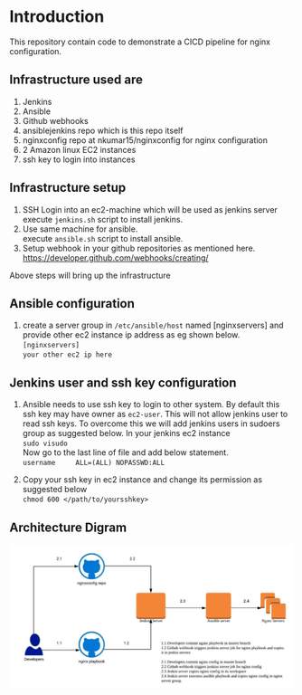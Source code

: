 
# Introduction

This repository contain code to demonstrate a CICD pipeline for nginx configuration.

## Infrastructure used are  
1. Jenkins
2. Ansible
3. Github webhooks
4. ansiblejenkins repo which is this repo itself
5. nginxconfig repo at nkumar15/nginxconfig for nginx configuration
6. 2 Amazon linux EC2 instances
7. ssh key to login into instances


## Infrastructure setup
1. SSH Login into an ec2-machine which will be used as jenkins server  
   execute `jenkins.sh` script to install jenkins.
2. Use same machine for ansible.  
   execute `ansible.sh` script to install ansible.
3. Setup webhook in your github repositories as mentioned here.  
   https://developer.github.com/webhooks/creating/

Above steps will bring up the infrastructure

## Ansible configuration
1. create a server group in `/etc/ansible/host` named [nginxservers] and provide other ec2 instance ip address as eg shown below.  
`[nginxservers]`  
`your other ec2 ip here`


## Jenkins user and ssh key configuration
1. Ansible needs to use ssh key to login to other system. By default this ssh key may have owner as `ec2-user`. This will not allow jenkins user to read ssh keys. To overcome this we will add jenkins users in sudoers group as suggested below. In your jenkins ec2 instance  
`sudo visudo`  
Now go to the last line of file and add below statement.  
`username     ALL=(ALL) NOPASSWD:ALL`

2. Copy your ssh key in ec2 instance and change its permission as suggested below  
`chmod 600 </path/to/yoursshkey>`


## Architecture Digram
![Architecture](./arch.jpeg)
